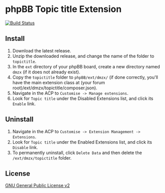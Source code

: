 # phpBB Topic title Extension

[![Build Status](https://travis-ci.org/dmzx/Topic-title.svg?branch=master)](https://travis-ci.org/dmzx/Topic-title)

## Install

1. Download the latest release.
2. Unzip the downloaded release, and change the name of the folder to `topictitle`.
3. In the `ext` directory of your phpBB board, create a new directory named `dmzx` (if it does not already exist).
4. Copy the `topictitle` folder to `phpBB/ext/dmzx/` (if done correctly, you'll have the main extension class at (your forum root)/ext/dmzx/topictitle/composer.json).
5. Navigate in the ACP to `Customise -> Manage extensions`.
6. Look for `Topic title` under the Disabled Extensions list, and click its `Enable` link.

## Uninstall

1. Navigate in the ACP to `Customise -> Extension Management -> Extensions`.
2. Look for `Topic title` under the Enabled Extensions list, and click its `Disable` link.
3. To permanently uninstall, click `Delete Data` and then delete the `/ext/dmzx/topictitle` folder.

## License
[GNU General Public License v2](http://opensource.org/licenses/GPL-2.0)

